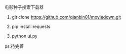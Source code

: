 电影种子搜索下载器

1. git  clone  https://github.com/qianbin01/moviedown.git

2. pip install requests

3. python ui.py

ps:待完善